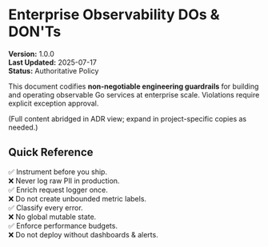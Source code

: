 # Enterprise Observability DOs & DON'Ts

**Version:** 1.0.0  
**Last Updated:** 2025-07-17  
**Status:** Authoritative Policy

This document codifies **non-negotiable engineering guardrails** for building and operating
observable Go services at enterprise scale. Violations require explicit exception approval.

(Full content abridged in ADR view; expand in project-specific copies as needed.)

## Quick Reference
✅ Instrument before you ship.  
❌ Never log raw PII in production.  
✅ Enrich request logger once.  
❌ Do not create unbounded metric labels.  
✅ Classify every error.  
❌ No global mutable state.  
✅ Enforce performance budgets.  
❌ Do not deploy without dashboards & alerts.
